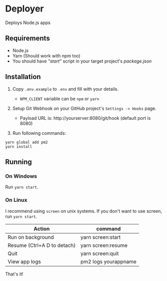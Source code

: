 # Deployer

Deploys Node.js apps

## Requirements

* Node.js
* Yarn (Should work with npm too)
* You should have _"start"_ script in your target project's _package.json_

## Installation

1. Copy `.env.example` to `.env` and fill with your details.
 
    * `NPM_CLIENT` variable can be `npm` or `yarn`


2. Setup Git Webhook on your GitHub project's `Settings -> Hooks` page.
    * Payload URL is: http://yourserver:8080/git/hook (default port is 8080)

3. Run following commands:

```
yarn global add pm2
yarn install
```

## Running
### On Windows

Run `yarn start`.

### On Linux

I recommend using `screen` on unix systems. If you don't want to use screen, run `yarn start`.

| Action                      | command              |
| --------------------------- | -------------------- |
| Run on background           | yarn screen:start    |
| Resume (Ctrl+A D to detach) | yarn screen:resume   |
| Quit                        | yarn screen:quit     |
| View app logs               | pm2 logs yourappname |

That's it!
